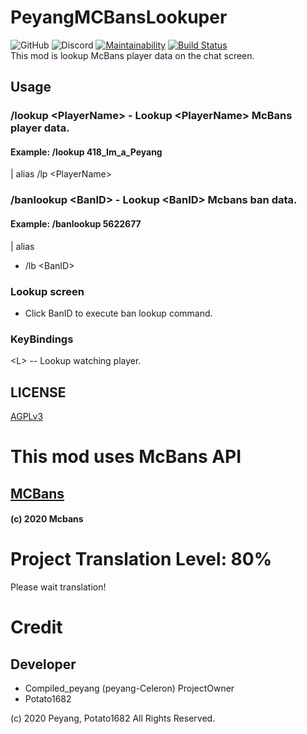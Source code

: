 # PeyangMCBansLookuper
![GitHub](https://img.shields.io/github/license/P2P-Develop/PeyangMCBansLookuper)
![Discord](https://img.shields.io/discord/688033631834603581)
[![Maintainability](https://api.codeclimate.com/v1/badges/131412a27fbb7dc61ea2/maintainability)](https://codeclimate.com/github/P2P-Develop/PeyangMCBansLookuper/maintainability)
[![Build Status](https://travis-ci.org/P2P-Develop/PeyangMCBansLookuper.svg?branch=master)](https://travis-ci.org/P2P-Develop/PeyangMCBansLookuper)  
This mod is lookup McBans player data on the chat screen.
## Usage
### /lookup \<PlayerName\> - Lookup \<PlayerName\> McBans player data.

#### Example: /lookup 418_Im_a_Peyang
 | alias
/lp \<PlayerName\> 

### /banlookup \<BanID\> - Lookup \<BanID\> Mcbans ban data. 
#### Example: /banlookup 5622677
| alias  
* /lb \<BanID\>

### Lookup screen
- Click BanID to execute ban lookup command.

### KeyBindings
\<L\> -- Lookup watching player.

## LICENSE
[AGPLv3](https://www.gnu.org/licenses/agpl-3.0.html)

# This mod uses McBans API
## [MCBans](http://mcbans.com/)
#### \(c\) 2020 Mcbans

# Project Translation Level: 80%
Please wait translation!

# Credit
## Developer
* Compiled_peyang \(peyang-Celeron\) ProjectOwner
* Potato1682


\(c\) 2020 Peyang, Potato1682  All Rights Reserved.
